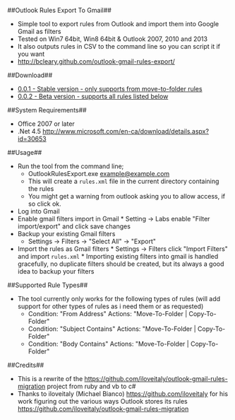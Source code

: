 ##Outlook Rules Export To Gmail##
* Simple tool to export rules from Outlook and import them into Google Gmail as filters
* Tested on Win7 64bit, Win8 64bit & Outlook 2007, 2010 and 2013
* It also outputs rules in CSV to the command line so you can script it if you want
* http://bcleary.github.com/outlook-gmail-rules-export/

##Download##
* [0.0.1 - Stable version - only supports from move-to-folder rules](http://bit.ly/W5OAZi)
* [0.0.2 - Beta version - supports all rules listed below](http://bit.ly/11WLoo1)

##System Requirements##
* Office 2007 or later
* .Net 4.5 http://www.microsoft.com/en-ca/download/details.aspx?id=30653

##Usage##
* Run the tool from the command line;
     * OutlookRulesExport.exe example@example.com
     * This will create a `rules.xml` file in the current directory containing the rules
     * You might get a warning from outlook asking you to allow access, if so click ok.
* Log into Gmail
* Enable gmail filters import in Gmail
      * Setting -> Labs enable "Filter import/export" and click save changes
* Backup your existing Gmail filters
     * Settings -> Filters -> "Select All" -> "Export"
* Import the rules as Gmail filters
      * Settings -> Filters click "Import Filters" and import `rules.xml`
      * Importing existing filters into gmail is handled gracefully, no duplicate filters should be created, but its always a good idea to backup your filters

##Supported Rule Types##
* The tool currently only works for the following types of rules (will add support for other types of rules as i need them or as requested)
    * Condition: "From Address" Actions: "Move-To-Folder | Copy-To-Folder"
    * Condition: "Subject Contains" Actions: "Move-To-Folder | Copy-To-Folder"
    * Condition: "Body Contains" Actions: "Move-To-Folder | Copy-To-Folder"

##Credits##
* This is a rewrite of the https://github.com/iloveitaly/outlook-gmail-rules-migration project from ruby and vb to c#
* Thanks to iloveitaly (Michael Bianco) https://github.com/iloveitaly for his work figuring out the various ways Outlook stores its rules https://github.com/iloveitaly/outlook-gmail-rules-migration 
